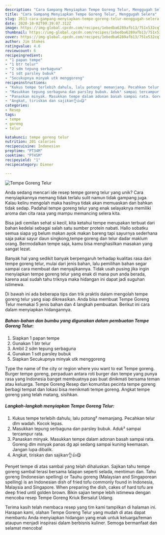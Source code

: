 ```yaml
---
description: "Cara Gampang Menyiapkan Tempe Goreng Telur, Menggugah Selera"
title: "Cara Gampang Menyiapkan Tempe Goreng Telur, Menggugah Selera"
slug: 2613-cara-gampang-menyiapkan-tempe-goreng-telur-menggugah-selera
date: 2020-10-02T09:39:07.312Z
image: https://img-global.cpcdn.com/recipes/1ebedba6289afb13/751x532cq70/tempe-goreng-telur-foto-resep-utama.jpg
thumbnail: https://img-global.cpcdn.com/recipes/1ebedba6289afb13/751x532cq70/tempe-goreng-telur-foto-resep-utama.jpg
cover: https://img-global.cpcdn.com/recipes/1ebedba6289afb13/751x532cq70/tempe-goreng-telur-foto-resep-utama.jpg
author: Jim Stokes
ratingvalue: 4.6
reviewcount: 6
recipeingredient:
- "1 papan tempe"
- "1 btr telur"
- "2 sdm tepung serbaguna"
- "1 sdt parsley bubuk"
- "Secukupnya minyak utk menggoreng"
recipeinstructions:
- "Kukus tempe terlebih dahulu, lalu potong² memanjang. Pecahkan telur dlm wadah. Kocok lepas."
- "Masukkan tepung serbaguna dan parsley bubuk. Aduk² sampai tercampur rata."
- "Panaskan minyak. Masukkan tempe dalam adonan basah sampai rata. Goreng dlm minyak panas dg api sedang sampai kuning keemasan. Jangan lupa dibalik."
- "Angkat, tiriskan dan sajikan👌👍😋"
categories:
- Resep
tags:
- tempe
- goreng
- telur

katakunci: tempe goreng telur 
nutrition: 201 calories
recipecuisine: Indonesian
preptime: "PT34M"
cooktime: "PT45M"
recipeyield: "1"
recipecategory: Dinner

---
```



![Tempe Goreng Telur](https://img-global.cpcdn.com/recipes/1ebedba6289afb13/751x532cq70/tempe-goreng-telur-foto-resep-utama.jpg)

Anda sedang mencari ide resep tempe goreng telur yang unik? Cara menyiapkannya memang tidak terlalu sulit namun tidak gampang juga. Kalau keliru mengolah maka hasilnya tidak akan memuaskan dan bahkan tidak sedap. Padahal tempe goreng telur yang enak selayaknya memiliki aroma dan cita rasa yang mampu memancing selera kita.

Bisa jadi cemilan sehat si kecil, kita ketahui tempe merupakan terbuat dari bahan kedelai sebagai salah satu sumber protein nabati. Hallo sobatku semua siapa yg belum makan ayok makan bareng tapi sayurnya sederhana saja pakai sayur daun singkong,tempe goreng dan telur dadar maklum orang. Bermodalkan tempe saja, kamu bisa menghasilkan masakan yang sangat lezat.

Banyak hal yang sedikit banyak berpengaruh terhadap kualitas rasa dari tempe goreng telur, mulai dari jenis bahan, lalu pemilihan bahan segar sampai cara membuat dan menyajikannya. Tidak usah pusing jika ingin menyiapkan tempe goreng telur yang enak di mana pun anda berada, karena asal sudah tahu triknya maka hidangan ini dapat jadi suguhan istimewa.


Di bawah ini ada beberapa tips dan trik praktis dalam mengolah tempe goreng telur yang siap dikreasikan. Anda bisa membuat Tempe Goreng Telur memakai 5 jenis bahan dan 4 langkah pembuatan. Berikut ini cara dalam menyiapkan hidangannya.

<!--inarticleads1-->

##### Bahan-bahan dan bumbu yang digunakan dalam pembuatan Tempe Goreng Telur:

1. Siapkan 1 papan tempe
1. Gunakan 1 btr telur
1. Ambil 2 sdm tepung serbaguna
1. Gunakan 1 sdt parsley bubuk
1. Siapkan Secukupnya minyak utk menggoreng


Type the name of the city or region where you want to eat Tempe goreng. Burger tempe goreng, perpaduan antara roti burger dan tempe yang punya rasa yang Indonesia banget membuatnya pas buat dinikmati bersama teman atau keluarga. Tempe Goreng Resep dan komunitas pecinta tempe goreng berbagi tempat dan lokasi bisa menikmati tempe goreng. Angkat tempe goreng yang telah matang, sisihkan. 

<!--inarticleads2-->

##### Langkah-langkah menyiapkan Tempe Goreng Telur:

1. Kukus tempe terlebih dahulu, lalu potong² memanjang. Pecahkan telur dlm wadah. Kocok lepas.
1. Masukkan tepung serbaguna dan parsley bubuk. Aduk² sampai tercampur rata.
1. Panaskan minyak. Masukkan tempe dalam adonan basah sampai rata. Goreng dlm minyak panas dg api sedang sampai kuning keemasan. Jangan lupa dibalik.
1. Angkat, tiriskan dan sajikan👌👍😋


Penyet tempe di atas sambal yang telah dihaluskan. Sajikan tahu tempe goreng sambal terasi bersama lalapan seperti selada, mentimun dan. Tahu goreng (Indonesian spelling) or Tauhu goreng (Malaysian and Singaporean spelling) is an Indonesian dish of fried tofu commonly found in Indonesia, Malaysia and Singapore. When preparing the dish, cakes of hard tofu are deep fried until golden brown. Bikin sajian tempe lebih istimewa dengan mencoba resep Tempe Goreng Kriuk Bersalut Udang. 

Terima kasih telah membaca resep yang tim kami tampilkan di halaman ini. Harapan kami, olahan Tempe Goreng Telur yang mudah di atas dapat membantu Anda menyiapkan hidangan yang enak untuk keluarga/teman ataupun menjadi inspirasi dalam berbisnis kuliner. Semoga bermanfaat dan selamat mencoba!
